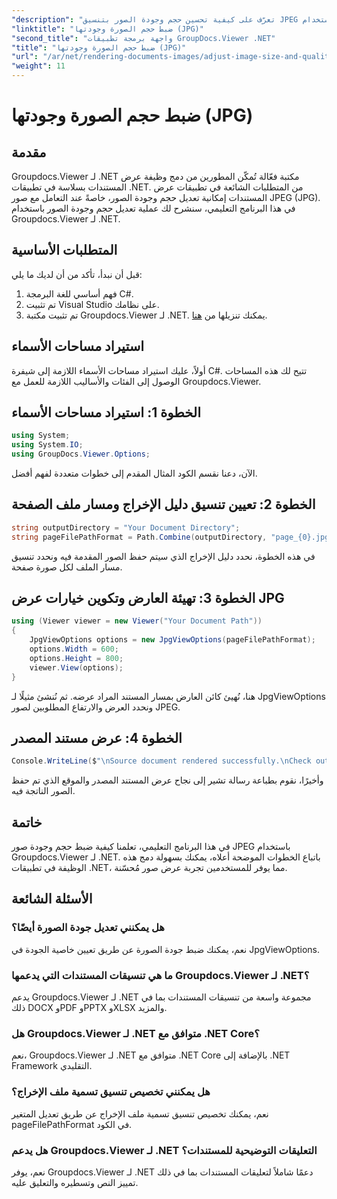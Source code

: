 ```yaml
---
"description": "تعرّف على كيفية تحسين حجم وجودة الصور بتنسيق JPEG باستخدام Groupdocs.Viewer لـ .NET. حسّن تجربة عرض مستنداتك."
"linktitle": "ضبط حجم الصورة وجودتها (JPG)"
"second_title": "واجهة برمجة تطبيقات GroupDocs.Viewer .NET"
"title": "ضبط حجم الصورة وجودتها (JPG)"
"url": "/ar/net/rendering-documents-images/adjust-image-size-and-quality-jpg/"
"weight": 11
---
```


# ضبط حجم الصورة وجودتها (JPG)

## مقدمة
Groupdocs.Viewer لـ .NET مكتبة فعّالة تُمكّن المطورين من دمج وظيفة عرض المستندات بسلاسة في تطبيقات .NET. من المتطلبات الشائعة في تطبيقات عرض المستندات إمكانية تعديل حجم وجودة الصور، خاصةً عند التعامل مع صور JPEG (JPG). في هذا البرنامج التعليمي، سنشرح لك عملية تعديل حجم وجودة الصور باستخدام Groupdocs.Viewer لـ .NET.
## المتطلبات الأساسية
قبل أن نبدأ، تأكد من أن لديك ما يلي:
1. فهم أساسي للغة البرمجة C#.
2. تم تثبيت Visual Studio على نظامك.
3. تم تثبيت مكتبة Groupdocs.Viewer لـ .NET. يمكنك تنزيلها من [هنا](https://releases.groupdocs.com/viewer/net/).

## استيراد مساحات الأسماء
أولاً، عليك استيراد مساحات الأسماء اللازمة إلى شيفرة C#. تتيح لك هذه المساحات الوصول إلى الفئات والأساليب اللازمة للعمل مع Groupdocs.Viewer.
## الخطوة 1: استيراد مساحات الأسماء
```csharp
using System;
using System.IO;
using GroupDocs.Viewer.Options;
```

الآن، دعنا نقسم الكود المثال المقدم إلى خطوات متعددة لفهم أفضل.
## الخطوة 2: تعيين تنسيق دليل الإخراج ومسار ملف الصفحة
```csharp
string outputDirectory = "Your Document Directory";
string pageFilePathFormat = Path.Combine(outputDirectory, "page_{0}.jpg");
```
في هذه الخطوة، نحدد دليل الإخراج الذي سيتم حفظ الصور المقدمة فيه ونحدد تنسيق مسار الملف لكل صورة صفحة.
## الخطوة 3: تهيئة العارض وتكوين خيارات عرض JPG
```csharp
using (Viewer viewer = new Viewer("Your Document Path"))
{
    JpgViewOptions options = new JpgViewOptions(pageFilePathFormat);
    options.Width = 600;
    options.Height = 800;
    viewer.View(options);
}
```
هنا، نُهيئ كائن العارض بمسار المستند المراد عرضه. ثم نُنشئ مثيلًا لـ JpgViewOptions ونحدد العرض والارتفاع المطلوبين لصور JPEG.
## الخطوة 4: عرض مستند المصدر
```csharp
Console.WriteLine($"\nSource document rendered successfully.\nCheck output in {outputDirectory}.");
```
وأخيرًا، نقوم بطباعة رسالة تشير إلى نجاح عرض المستند المصدر والموقع الذي تم حفظ الصور الناتجة فيه.

## خاتمة
في هذا البرنامج التعليمي، تعلمنا كيفية ضبط حجم وجودة صور JPEG باستخدام Groupdocs.Viewer لـ .NET. باتباع الخطوات الموضحة أعلاه، يمكنك بسهولة دمج هذه الوظيفة في تطبيقات .NET، مما يوفر للمستخدمين تجربة عرض صور مُحسّنة.
## الأسئلة الشائعة
### هل يمكنني تعديل جودة الصورة أيضًا؟
نعم، يمكنك ضبط جودة الصورة عن طريق تعيين خاصية الجودة في JpgViewOptions.
### ما هي تنسيقات المستندات التي يدعمها Groupdocs.Viewer لـ .NET؟
يدعم Groupdocs.Viewer لـ .NET مجموعة واسعة من تنسيقات المستندات بما في ذلك DOCX وPDF وPPTX وXLSX والمزيد.
### هل Groupdocs.Viewer لـ .NET متوافق مع .NET Core؟
نعم، Groupdocs.Viewer لـ .NET متوافق مع .NET Core بالإضافة إلى .NET Framework التقليدي.
### هل يمكنني تخصيص تنسيق تسمية ملف الإخراج؟
نعم، يمكنك تخصيص تنسيق تسمية ملف الإخراج عن طريق تعديل المتغير pageFilePathFormat في الكود.
### هل يدعم Groupdocs.Viewer لـ .NET التعليقات التوضيحية للمستندات؟
نعم، يوفر Groupdocs.Viewer لـ .NET دعمًا شاملاً لتعليقات المستندات بما في ذلك تمييز النص وتسطيره والتعليق عليه.